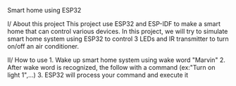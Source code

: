 Smart home using ESP32

I/ About this project
    This project use ESP32 and ESP-IDF to make a smart home that can control various devices. In this project, we will try to simulate smart home system using ESP32 to control 3 LEDs and IR transmitter to turn on/off an air conditioner.

II/ How to use
    1. Wake up smart home system using wake word "Marvin"
    2. After wake word is recognized, the follow with a command (ex:"Turn on light 1",...)
    3. ESP32 will process your command and execute it